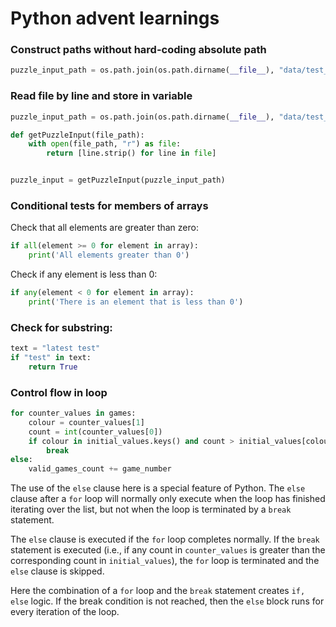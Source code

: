 # Python advent learnings

### Construct paths without hard-coding absolute path

```py
puzzle_input_path = os.path.join(os.path.dirname(__file__), "data/test_input.txt")

```

### Read file by line and store in variable

```py
puzzle_input_path = os.path.join(os.path.dirname(__file__), "data/test_input.txt")

def getPuzzleInput(file_path):
    with open(file_path, "r") as file:
        return [line.strip() for line in file]


puzzle_input = getPuzzleInput(puzzle_input_path)

```

### Conditional tests for members of arrays

Check that all elements are greater than zero:

```py
if all(element >= 0 for element in array):
    print('All elements greater than 0')
```

Check if any element is less than 0:

```py
if any(element < 0 for element in array):
    print('There is an element that is less than 0')
```

### Check for substring:

```py
text = "latest test"
if "test" in text:
    return True
```

### Control flow in loop

```py
for counter_values in games:
    colour = counter_values[1]
    count = int(counter_values[0])
    if colour in initial_values.keys() and count > initial_values[colour]:
        break
else:
    valid_games_count += game_number
```

The use of the `else` clause here is a special feature of Python. The `else` clause after a `for` loop will normally only execute when the loop has finished iterating over the list, but not when the loop is terminated by a `break` statement.

The `else` clause is executed if the `for` loop completes normally. If the `break` statement is executed (i.e., if any count in `counter_values` is greater than the corresponding count in `initial_values`), the `for` loop is terminated and the `else` clause is skipped.

Here the combination of a `for` loop and the `break` statement creates `if, else` logic. If the break condition is not reached, then the `else` block runs for every iteration of the loop.
